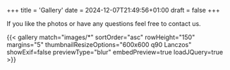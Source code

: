 +++
title = 'Gallery'
date = 2024-12-07T21:49:56+01:00
draft = false
+++

If you like the photos or have any questions feel free to contact us.



{{< gallery match="images/*" sortOrder="asc" rowHeight="150" margins="5" thumbnailResizeOptions="600x600 q90 Lanczos" showExif=false previewType="blur" embedPreview=true loadJQuery=true >}}

